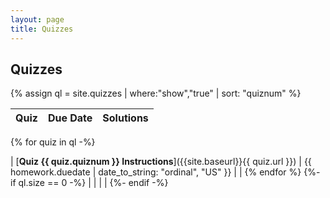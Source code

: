 ```yaml
---
layout: page
title: Quizzes
---
```


## Quizzes

{% assign ql = site.quizzes | where:"show","true" | sort: "quiznum" %}

| **Quiz** | **Due Date** | **Solutions** |
| :--- | :--- | :--- |
{% for quiz in ql -%}

| [**Quiz {{ quiz.quiznum }} Instructions**]({{site.baseurl}}{{ quiz.url }}) | {{ homework.duedate | date_to_string: "ordinal", "US"  }} |  |
{% endfor %}
{%- if ql.size == 0 -%}
|   |   |   |
{%- endif -%}
